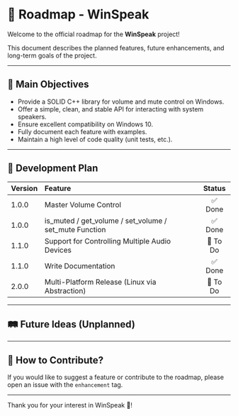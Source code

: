 # 📍 Roadmap - WinSpeak

Welcome to the official roadmap for the **WinSpeak** project!

This document describes the planned features, future enhancements, and long-term goals of the project.

---

## 🚀 Main Objectives

- Provide a SOLID C++ library for volume and mute control on Windows.
- Offer a simple, clean, and stable API for interacting with system speakers.
- Ensure excellent compatibility on Windows 10.
- Fully document each feature with examples.
- Maintain a high level of code quality (unit tests, etc.).

---

## 📅 ​​Development Plan

| Version | Feature | Status |
|:--------|:---------------|:------:|
| 1.0.0 | Master Volume Control | ✅ Done |
| 1.0.0 | is_muted / get_volume / set_volume / set_mute Function | ✅ Done |
| 1.1.0 | Support for Controlling Multiple Audio Devices | 🔲 To Do |
| 1.1.0 | Write Documentation                            | ✅ Done  |
| 2.0.0 | Multi-Platform Release (Linux via Abstraction) | 🔲 To Do |

---

## 🛤️ Future Ideas (Unplanned)

---

## 📢 How to Contribute?

If you would like to suggest a feature or contribute to the roadmap, please open an issue with the `enhancement` tag.

---

Thank you for your interest in WinSpeak 🚀!
